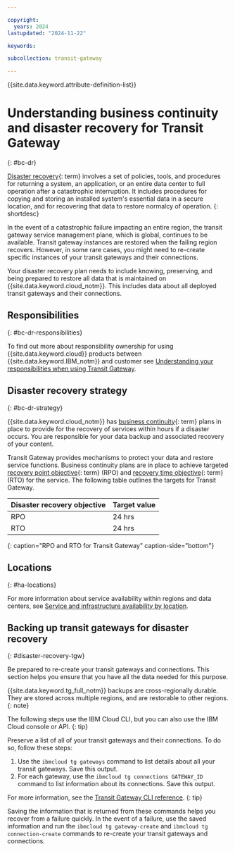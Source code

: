 ```yaml
---

copyright:
  years: 2024
lastupdated: "2024-11-22"

keywords:

subcollection: transit-gateway

---
```


{{site.data.keyword.attribute-definition-list}}

# Understanding business continuity and disaster recovery for Transit Gateway
{: #bc-dr}

[Disaster recovery](#x2113280){: term} involves a set of policies, tools, and procedures for returning a system, an application, or an entire data center to full operation after a catastrophic interruption. It includes procedures for copying and storing an installed system's essential data in a secure location, and for recovering that data to restore normalcy of operation.
{: shortdesc}

In the event of a catastrophic failure impacting an entire region, the transit gateway service management plane, which is global, continues to be available. Transit gateway instances are restored when the failing region recovers. However, in some rare cases, you might need to re-create specific instances of your transit gateways and their connections.

Your disaster recovery plan needs to include knowing, preserving, and being prepared to restore all data that is maintained on {{site.data.keyword.cloud_notm}}. This includes data about all deployed transit gateways and their connections.

## Responsibilities
{: #bc-dr-responsibilities}

To find out more about responsibility ownership for using {{site.data.keyword.cloud}} products between {{site.data.keyword.IBM_notm}} and customer see [Understanding your responsibilities when using Transit Gateway](/docs/transit-gateway?topic=transit-gateway-tg-responsibilities).

## Disaster recovery strategy
{: #bc-dr-strategy}

{{site.data.keyword.cloud_notm}} has [business continuity](#x3026801){: term} plans in place to provide for the recovery of services within hours if a disaster occurs. You are responsible for your data backup and associated recovery of your content.

Transit Gateway provides mechanisms to protect your data and restore service functions. Business continuity plans are in place to achieve targeted [recovery point objective](#x3429911){: term} (RPO) and [recovery time objective](#x3167918){: term} (RTO) for the service. The following table outlines the targets for Transit Gateway.

| Disaster recovery objective | Target value |
|---|---|
|  RPO | 24 hrs |
|  RTO | 24 hrs |
{: caption="RPO and RTO for Transit Gateway" caption-side="bottom"}

## Locations
{: #ha-locations}

For more information about service availability within regions and data centers, see [Service and infrastructure availability by location](/docs/overview?topic=overview-services_region).

## Backing up transit gateways for disaster recovery
{: #disaster-recovery-tgw}

Be prepared to re-create your transit gateways and connections. This section helps you ensure that you have all the data needed for this purpose.

{{site.data.keyword.tg_full_notm}} backups are cross-regionally durable. They are stored across multiple regions, and are restorable to other regions.
{: note}

The following steps use the IBM Cloud CLI, but you can also use the IBM Cloud console or API.
{: tip}

Preserve a list of all of your transit gateways and their connections. To do so, follow these steps:

1. Use the `ibmcloud tg gateways` command to list details about all your transit gateways. Save this output.
1. For each gateway, use the `ibmcloud tg connections GATEWAY_ID` command to list information about its connections. Save this output.

For more information, see the [Transit Gateway CLI reference](/docs/transit-gateway?topic=transit-gateway-transit-gateway-cli).
{: tip}

Saving the information that is returned from these commands helps you recover from a failure quickly. In the event of a failure, use the saved information and run the `ibmcloud tg gateway-create` and `ibmcloud tg connection-create` commands to re-create your transit gateways and connections.
